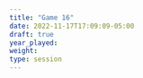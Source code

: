 ```yaml
---
title: "Game 16"
date: 2022-11-17T17:09:09-05:00
draft: true
year_played:
weight: 
type: session
---
```

